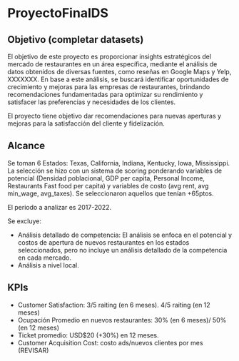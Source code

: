 # ProyectoFinalDS

## Objetivo (completar datasets)

El objetivo de este proyecto es proporcionar insights estratégicos del mercado de restaurantes en un área específica, mediante el análisis de datos obtenidos de diversas fuentes, como reseñas en Google Maps y Yelp, XXXXXXX. En base a este análisis, se buscará identificar oportunidades de crecimiento y mejoras para las empresas de restaurantes, brindando recomendaciones fundamentadas para optimizar su rendimiento y satisfacer las preferencias y necesidades de los clientes. 

El proyecto tiene objetivo dar recomendaciones para nuevas aperturas y mejoras para la satisfacción del cliente y fidelización.

## Alcance

Se toman 6 Estados: Texas, California, Indiana, Kentucky, Iowa, Mississippi. La selección se hizo con un sistema de scoring ponderando variables de potencial (Densidad poblacional, GDP per capita, Personal Income, Restaurants Fast food per capita) y variables de costo (avg rent, avg min_wage, avg_taxes). Se seleccionaron aquellos que tenían +65ptos.

El periodo a analizar es 2017-2022.

Se excluye:
* Análisis detallado de competencia: El análisis se enfoca en el potencial y costos de apertura de nuevos restaurantes en los estados seleccionados, pero no incluye un análisis detallado de la competencia en cada mercado.
* Análisis a nivel local.


## KPIs

* Customer Satisfaction: 3/5 raiting (en 6 meses). 4/5 raiting (en 12 meses)
* Ocupación Promedio en nuevos restaurantes: 30% (en 6 meses)/ 50% (en 12 meses)
* Ticket promedio: USD$20 (+30%) en 12 meses.
* Customer Acquisition Cost: costo ads/nuevos clientes por mes (REVISAR)
